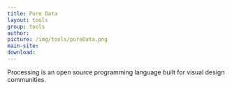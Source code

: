 ```yaml
---
title: Pure Data
layout: tools
group: tools
author:
picture: /img/tools/pureData.png
main-site:
download:
---
```

Processing is an open source programming language built for visual design communities.